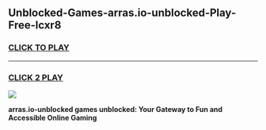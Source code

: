 
## Unblocked-Games-arras.io-unblocked-Play-Free-lcxr8
<h3>
<a href="https://premium76.site?title=arras.io-unblocked&ref=20M">CLICK TO PLAY</a></h3>
<hr>

<h3>
<a href="https://premium76.site?title=arras.io-unblocked&ref=20M">CLICK 2 PLAY</a>
  
</h3>

<a href="https://premium76.site?title=arras.io-unblocked&ref=19M"><img src="https://clearcache.store/games.png"></a>


**arras.io-unblocked games unblocked: Your Gateway to Fun and Accessible Online Gaming**
